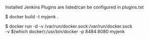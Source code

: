 Installed Jenkins Plugins are listed/can be configured in plugins.txt

$ docker build -t myjenk .

$ docker run -d -v /var/run/docker.sock:/var/run/docker.sock \
                -v $(which docker):/usr/bin/docker -p 8484:8080 myjenk



